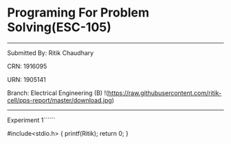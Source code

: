 # Programing For Problem Solving(ESC-105)
-----
Submitted By: Ritik Chaudhary

CRN: 1916095

URN: 1905141

Branch: Electrical Engineering (B)
!(https://raw.githubusercontent.com/ritik-cell/pps-report/master/download.jpg)


-------
Experiment 1``````

#include<stdio.h>
{
printf(Ritik);
return 0;
}

